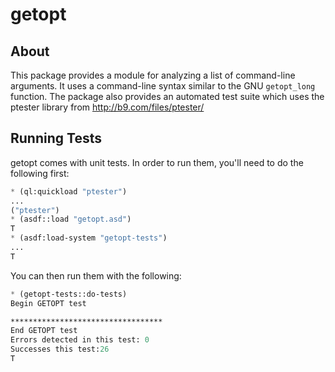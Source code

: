 # getopt

## About

This package provides a module for analyzing a list of command-line
arguments. It uses a command-line syntax similar to the GNU ``getopt_long``
function. The package also provides an automated test suite which
uses the ptester library from http://b9.com/files/ptester/

## Running Tests

getopt comes with unit tests. In order to run them, you'll need to do the following first:

```cl
* (ql:quickload "ptester")
...
("ptester")
* (asdf::load "getopt.asd")
T
* (asdf:load-system "getopt-tests")
...
T
```

You can then run them with the following:

```cl
* (getopt-tests::do-tests)
Begin GETOPT test

**********************************
End GETOPT test
Errors detected in this test: 0
Successes this test:26
T
```
